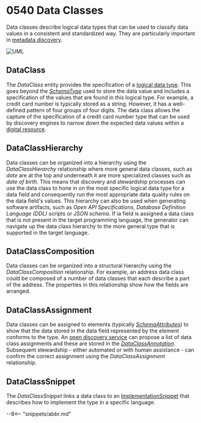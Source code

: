 <!-- SPDX-License-Identifier: CC-BY-4.0 -->
<!-- Copyright Contributors to the ODPi Egeria project. -->

# 0540 Data Classes

Data classes describe logical data types that can be used to classify data values in a consistent and standardized way.  They are particularly important in [metadata discovery](/features/discovery-and-stewardship/overview).

![UML](0540-Data-Classes.svg)

## DataClass

The *DataClass* entity provides the specification of a [logical data type](/concepts/data-class). This goes beyond the [*SchemaType*](/types/5/0501-Schema-Elements) used to store the data value and includes a specification of the values that are found in this logical type.  For example, a credit card number is typically stored as a string.  However, it has a well-defined pattern of four groups of four digits.  The data class allows the capture of the specification of a credit card number type that can be used by discovery engines to narrow down the expected data values within a [digital resource](/concepts/resource).


## DataClassHierarchy

Data classes can be organized into a hierarchy using the *DataClassHierarchy* relationship where more general data classes, such as *date* are at the top and underneath it are more specialized classes such as *date of birth*.  This means that discovery and stewardship processes can use the data class to hone in on the most specific logical data type for a data field and consequently run the most appropriate data quality rules on the data field's values.  This hierarchy can also be used when generating software artifacts, such as *Open API Specifications*, *Database Definition Language (DDL)* scripts or *JSON schema*.  If ia field is assigned a data class that is not present in the target programming language, the generator can navigate up the data class hierarchy to the more general type that is supported in the target language.

## DataClassComposition

Data classes can be organized into a structural hierarchy using the *DataClassComposition* relationship.  For example, an address data class could be composed of a number of data classes that each describe a part of the address.  The properties in this relationship show how the fields are arranged.

## DataClassAssignment

Data classes can be assigned to elements (typically [*SchemaAttributes*](/types/5/0505-Schema-Attributes)) to show that the data stored in the data field represented by the element conforms to the type.  An [open discovery service](/concepts/open-discovery-service) can propose a list of data class assignments and these are stored in the [*DataClassAnnotation*](/type/6/0625-Data-Class-Discovery).  Subsequent stewardship - either automated or with human assistance - can confirm the correct assignment using the *DataClassAssignment* relationship.

## DataClassSnippet

The *DataClassSnippet* links a data class to an [ImplementationSnippet](/types/5/0504-Implementation-Snippets) that describes how to implement the type in a specific language.

--8<-- "snippets/abbr.md"

